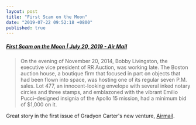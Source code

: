 ```yaml
---
layout: post
title: "First Scam on the Moon"
date: "2019-07-22 09:52:18 +0800"
published: true
---
```


##### [First Scam on the Moon | July 20, 2019 - Air Mail](https://airmail.news/issues/2019-7-20/first-scam-on-the-moon)

> On the evening of November 20, 2014, Bobby Livingston, the executive vice president of RR Auction, was working late. The Boston auction house, a boutique firm that focused in part on objects that had been flown into space, was hosting one of its regular seven P.M. sales. Lot 477, an innocent-looking envelope with several inked notary circles and three stamps, and emblazoned with the vibrant Emilio Pucci–designed insignia of the Apollo 15 mission, had a minimum bid of $1,000 on it.

Great story in the first issue of Gradyon Carter's new venture, [Airmail](https://airmail.news).
